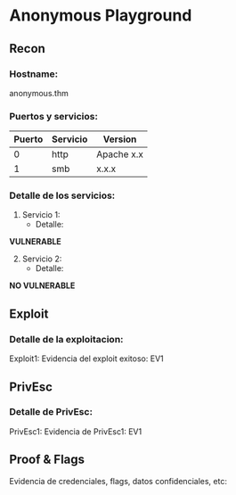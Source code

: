
# Anonymous Playground

## Recon
### Hostname:

  anonymous.thm

### Puertos y servicios:

| Puerto | Servicio | Version |
| -------| ---------| ---------|
| 0  | http | Apache x.x  |
| 1  | smb  | x.x.x |

### Detalle de los servicios:

  1. Servicio 1:
      - Detalle:
      
  **VULNERABLE**

  2. Servicio 2:
       - Detalle:
      
  **NO VULNERABLE**


## Exploit
### Detalle de la exploitacion:

Exploit1:
Evidencia del exploit exitoso: EV1


## PrivEsc

### Detalle de PrivEsc:

PrivEsc1:
Evidencia de PrivEsc1: EV1

## Proof & Flags

Evidencia de credenciales, flags, datos confidenciales, etc:
